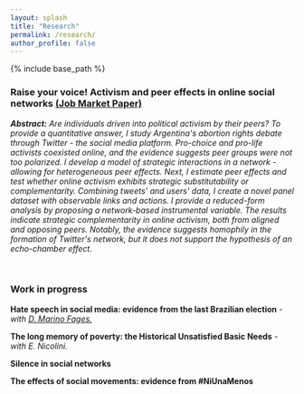 ```yaml
---
layout: splash
title: "Research"
permalink: /research/
author_profile: false
---
```

{% include base_path %}


### Raise your voice! Activism and peer effects in online social networks [(Job Market Paper)](https://alejandraagustinamartinez.github.io/files/abstract.pdf)

***Abstract:***
*Are individuals driven into political activism by their peers? To provide a quantitative answer, I study Argentina's abortion rights debate through Twitter - the social media platform. Pro-choice and pro-life activists coexisted online, and the evidence suggests peer groups were not too polarized. I develop a model of strategic interactions in a network - allowing for heterogeneous peer effects. Next, I estimate peer effects and test whether online activism exhibits strategic substitutability or complementarity. Combining tweets' and users' data, I create a novel panel dataset with observable links and actions. I provide a reduced-form analysis by proposing a network-based instrumental variable. The results indicate strategic complementarity in online activism, both from aligned and opposing peers. Notably, the evidence suggests homophily in the formation of Twitter's network, but it does not support the hypothesis of an echo-chamber effect.*

<br>


### Work in progress 

**Hate speech in social media: evidence from the last Brazilian election** - *with [D. Marino Fages.](https://sites.google.com/view/diegomarinofages)*
<br>

**The long memory of poverty: the Historical Unsatisfied Basic Needs** - *with E. Nicolini.*
<br>

**Silence in social networks**
<br>

**The effects of social movements: evidence from #NiUnaMenos**



